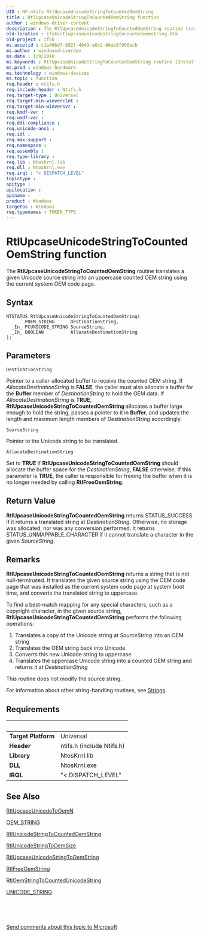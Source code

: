 ```yaml
---
UID : NF:ntifs.RtlUpcaseUnicodeStringToCountedOemString
title : RtlUpcaseUnicodeStringToCountedOemString function
author : windows-driver-content
description : The RtlUpcaseUnicodeStringToCountedOemString routine translates a given Unicode source string into an uppercase counted OEM string using the current system OEM code page.
old-location : ifsk\rtlupcaseunicodestringtocountedoemstring.htm
old-project : ifsk
ms.assetid : c1e466d7-892f-4049-a6c2-60ab8f960acb
ms.author : windowsdriverdev
ms.date : 1/9/2018
ms.keywords : RtlUpcaseUnicodeStringToCountedOemString routine [Installable File System Drivers], RtlUpcaseUnicodeStringToCountedOemString, ifsk.rtlupcaseunicodestringtocountedoemstring, rtlref_54925045-9df1-41ef-9878-030f30e2a0f1.xml, ntifs/RtlUpcaseUnicodeStringToCountedOemString
ms.prod : windows-hardware
ms.technology : windows-devices
ms.topic : function
req.header : ntifs.h
req.include-header : Ntifs.h
req.target-type : Universal
req.target-min-winverclnt : 
req.target-min-winversvr : 
req.kmdf-ver : 
req.umdf-ver : 
req.ddi-compliance : 
req.unicode-ansi : 
req.idl : 
req.max-support : 
req.namespace : 
req.assembly : 
req.type-library : 
req.lib : NtosKrnl.lib
req.dll : NtosKrnl.exe
req.irql : "< DISPATCH_LEVEL"
topictype : 
apitype : 
apilocation : 
apiname : 
product : Windows
targetos : Windows
req.typenames : TOKEN_TYPE
---
```



# RtlUpcaseUnicodeStringToCountedOemString function
The <b>RtlUpcaseUnicodeStringToCountedOemString</b> routine translates a given Unicode source string into an uppercase counted OEM string using the current system OEM code page.

## Syntax

````
NTSTATUS RtlUpcaseUnicodeStringToCountedOemString(
       POEM_STRING      DestinationString,
  _In_ PCUNICODE_STRING SourceString,
  _In_ BOOLEAN          AllocateDestinationString
);
````

## Parameters

`DestinationString`

Pointer to a caller-allocated buffer to receive the counted OEM string. If <i>AllocateDestinationString</i> is <b>FALSE</b>, the caller must also allocate a buffer for the <b>Buffer</b> member of <i>DestinationString</i> to hold the OEM data. If <i>AllocateDestinationString</i> is <b>TRUE</b>, <b>RtlUpcaseUnicodeStringToCountedOemString </b>allocates a buffer large enough to hold the string, passes a pointer to it in <b>Buffer</b>, and updates the length and maximum length members of <i>DestinationString</i> accordingly.

`SourceString`

Pointer to the Unicode string to be translated.

`AllocateDestinationString`

Set to <b>TRUE</b> if <b>RtlUpcaseUnicodeStringToCountedOemString </b>should allocate the buffer space for the <i>DestinationString</i>, <b>FALSE</b> otherwise. If this parameter is <b>TRUE</b>, the caller is responsible for freeing the buffer when it is no longer needed by calling <b>RtlFreeOemString</b>.


## Return Value

<b>RtlUpcaseUnicodeStringToCountedOemString</b> returns STATUS_SUCCESS if it returns a translated string at <i>DestinationString</i>. Otherwise, no storage was allocated, nor was any conversion performed. It returns STATUS_UNMAPPABLE_CHARACTER if it cannot translate a character in the given <i>SourceString</i>.

## Remarks

<b>RtlUpcaseUnicodeStringToCountedOemString</b> returns a string that is not null-terminated. It translates the given source string using the OEM code page that was installed as the current system code page at system boot time, and converts the translated string to uppercase. 

To find a best-match mapping for any special characters, such as a copyright character, in the given source string, <b>RtlUpcaseUnicodeStringToCountedOemString</b> performs the following operations: 
<ol>
<li>
Translates a copy of the Unicode string at <i>SourceString</i> into an OEM string

</li>
<li>
Translates the OEM string back into Unicode

</li>
<li>
Converts this new Unicode string to uppercase

</li>
<li>
Translates the uppercase Unicode string into a counted OEM string and returns it at <i>DestinationString</i>

</li>
</ol>This routine does not modify the source string. 

For information about other string-handling routines, see <a href="https://msdn.microsoft.com/library/windows/hardware/ff563884">Strings</a>.

## Requirements
| &nbsp; | &nbsp; |
| ---- |:---- |
| **Target Platform** | Universal |
| **Header** | ntifs.h (include Ntifs.h) |
| **Library** | NtosKrnl.lib |
| **DLL** | NtosKrnl.exe |
| **IRQL** | "< DISPATCH_LEVEL" |

## See Also

<a href="..\ntifs\nf-ntifs-rtlupcaseunicodetooemn.md">RtlUpcaseUnicodeToOemN</a>

<a href="https://msdn.microsoft.com/library/windows/hardware/ff558741">OEM_STRING</a>

<a href="..\ntifs\nf-ntifs-rtlunicodestringtocountedoemstring.md">RtlUnicodeStringToCountedOemString</a>

<a href="..\ntifs\nf-ntifs-rtlunicodestringtooemsize.md">RtlUnicodeStringToOemSize</a>

<a href="..\ntifs\nf-ntifs-rtlupcaseunicodestringtooemstring.md">RtlUpcaseUnicodeStringToOemString</a>

<a href="..\ntifs\nf-ntifs-rtlfreeoemstring.md">RtlFreeOemString</a>

<a href="..\ntifs\nf-ntifs-rtloemstringtocountedunicodestring.md">RtlOemStringToCountedUnicodeString</a>

<a href="..\wudfwdm\ns-wudfwdm-_unicode_string.md">UNICODE_STRING</a>

 

 

<a href="mailto:wsddocfb@microsoft.com?subject=Documentation%20feedback [ifsk\ifsk]:%20RtlUpcaseUnicodeStringToCountedOemString routine%20 RELEASE:%20(1/9/2018)&amp;body=%0A%0APRIVACY STATEMENT%0A%0AWe use your feedback to improve the documentation. We don't use your email address for any other purpose, and we'll remove your email address from our system after the issue that you're reporting is fixed. While we're working to fix this issue, we might send you an email message to ask for more info. Later, we might also send you an email message to let you know that we've addressed your feedback.%0A%0AFor more info about Microsoft's privacy policy, see http://privacy.microsoft.com/en-us/default.aspx." title="Send comments about this topic to Microsoft">Send comments about this topic to Microsoft</a>
